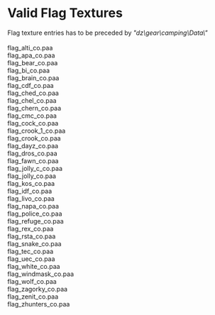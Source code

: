 # Valid Flag Textures
Flag texture entries has to be preceded by _"dz\\gear\\camping\\Data\\"_
<br><br>
flag_alti_co.paa<br>
flag_apa_co.paa<br>
flag_bear_co.paa<br>
flag_bi_co.paa<br>
flag_brain_co.paa<br>
flag_cdf_co.paa<br>
flag_ched_co.paa<br>
flag_chel_co.paa<br>
flag_chern_co.paa<br>
flag_cmc_co.paa<br>
flag_cock_co.paa<br>
flag_crook_1_co.paa<br>
flag_crook_co.paa<br>
flag_dayz_co.paa<br>
flag_dros_co.paa<br>
flag_fawn_co.paa<br>
flag_jolly_c_co.paa<br>
flag_jolly_co.paa<br>
flag_kos_co.paa<br>
flag_idf_co.paa<br>
flag_livo_co.paa<br>
flag_napa_co.paa<br>
flag_police_co.paa<br>
flag_refuge_co.paa<br>
flag_rex_co.paa<br>
flag_rsta_co.paa<br>
flag_snake_co.paa<br>
flag_tec_co.paa<br>
flag_uec_co.paa<br>
flag_white_co.paa<br>
flag_windmask_co.paa<br>
flag_wolf_co.paa<br>
flag_zagorky_co.paa<br>
flag_zenit_co.paa<br>
flag_zhunters_co.paa<br>
